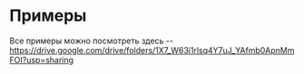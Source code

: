 # Примеры
Все примеры можно посмотреть здесь -- https://drive.google.com/drive/folders/1X7_W63i1rlsq4Y7uJ_YAfmb0ApnMmFOI?usp=sharing